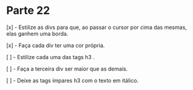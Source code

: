 # Parte 22

[x] - Estilize as divs para que, ao passar o cursor por cima das mesmas, elas ganhem uma borda.

[x] - Faça cada div ter uma cor própria.

[ ] - Estilize cada uma das tags h3 .

[ ] - Faça a terceira div ser maior que as demais.

[ ] - Deixe as tags ímpares h3 com o texto em itálico.
